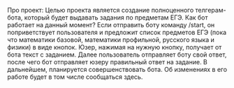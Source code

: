 Про проект:
Целью проекта является создание полноценного телгерам-бота, который будет выдавать задания по предметам ЕГЭ.
Как бот работает на данный момент? Если отправить боту команду /start, он поприветствует пользователя и предложит список предметов ЕГЭ (пока что математики базовой, математики профильной, русского языка и физики) в виде кнопок. Юзер, нажимая на нужную кнопку, получает от бота текст с заданием. Далее пользователь отправляет боту свой ответ, после чего бот отправляет юзеру правильный ответ на задание.
В дальнейшем, планируется совершенствовать бота. Об изменениях в его работе будет в том числе сообщаться здесь.
